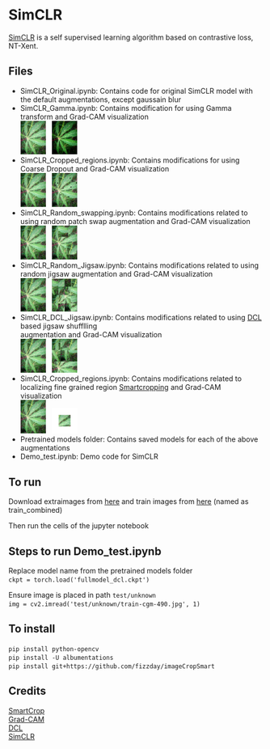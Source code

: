 # SimCLR

[SimCLR](https://arxiv.org/abs/2002.05709) is a self supervised learning algorithm based on contrastive loss, NT-Xent.

## Files

- SimCLR_Original.ipynb: Contains code for original SimCLR model with the default augmentations, except gaussain blur
- SimCLR_Gamma.ipynb: Contains modification for using Gamma transform and Grad-CAM visualization <br/>
  <img src = "../images/train-cgm-651.jpg" class="center" alt = "cbb" width ="50" /> &nbsp; <img src = "../images/gamma_image.jpg" class="center" alt = "gamma" width ="50" /> &nbsp;
- SimCLR_Cropped_regions.ipynb: Contains modifications for using Coarse Dropout and Grad-CAM visualization <br/>
  <img src = "../images/train-cgm-651.jpg" class="center" alt = "cbb" width ="50" /> &nbsp; <img src = "../images/dropout_image.jpg" class="center" alt = "gamma" width ="50" /> &nbsp;
- SimCLR_Random_swapping.ipynb: Contains modifications related to using random patch swap augmentation and Grad-CAM visualization <br/>
 <img src = "../images/train-cgm-651.jpg" class="center" alt = "cbb" width ="50" /> &nbsp; <img src = "../images/swapped.jpg" class="center" alt = "gamma" width ="50" /> &nbsp;
- SimCLR_Random_Jigsaw.ipynb: Contains modifications related to using random jigsaw augmentation and Grad-CAM visualization <br/>
  <img src = "../images/train-cgm-651.jpg" class="center" alt = "cbb" width ="50" /> &nbsp; <img src = "../images/random_jigsaw.jpg" class="center" alt = "gamma" height="65" width ="50" /> &nbsp;
- SimCLR_DCL_Jigsaw.ipynb: Contains modifications related to using [DCL](https://openaccess.thecvf.com/content_CVPR_2019/papers/Chen_Destruction_and_Construction_Learning_for_Fine-Grained_Image_Recognition_CVPR_2019_paper.pdf) based jigsaw shufflling <br/> augmentation and Grad-CAM visualization <br/>
  <img src = "../images/train-cgm-651.jpg" class="center" alt = "cbb" width ="50" /> &nbsp; <img src = "../images/dcl_jigsaw.jpg" class="center" alt = "gamma" width ="50" /> &nbsp;
- SimCLR_Cropped_regions.ipynb: Contains modifications related to localizing fine grained region [Smartcropping](https://github.com/fizzday/imageCropSmart) and Grad-CAM visualization <br/>
  <img src = "../images/train-cgm-651.jpg" class="center" alt = "cbb" width ="50" /> &nbsp; <img src = "../images/whiter.jpg" class="center" alt = "gamma" width ="50" /> &nbsp;
- Pretrained models folder: Contains saved models for each of the above augmentations
- Demo_test.ipynb: Demo code for SimCLR

## To run

Download extraimages from [here](https://www.kaggle.com/c/cassava-disease/data?select=extraimages.zip) and train images from [here](https://mbzuaiac-my.sharepoint.com/:u:/g/personal/20020076_mbzuai_ac_ae/EbYi3fiug3FAjjjT7UcLfJgBdvnnO6b_8RE4HzZbUJTscQ?e=rfmfym) (named as train_combined) <br/>

Then run the cells of the jupyter notebook

## Steps to run Demo_test.ipynb

Replace model name from the pretrained models folder <br/>
```ckpt = torch.load('fullmodel_dcl.ckpt')``` <br/>

Ensure image is placed in path ```test/unknown``` <br/>
```img = cv2.imread('test/unknown/train-cgm-490.jpg', 1)```

## To install

`pip install python-opencv` <br/>
`pip install -U albumentations` <br/>
`pip install git+https://github.com/fizzday/imageCropSmart` <br/>
  
## Credits
 
[SmartCrop](https://github.com/fizzday/imageCropSmart) <br/>
[Grad-CAM](https://github.com/yaleCat/Grad-CAM-pytorch) <br/>
[DCL](https://github.com/JDAI-CV/DCL) <br/>
[SimCLR](https://github.com/ssumin6/SimCLR)<br/>
